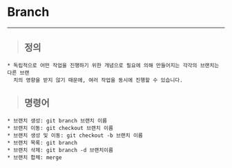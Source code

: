 # Branch
---
> ## 정의
    * 독립적으로 어떤 작업을 진행하기 위한 개념으로 필요에 의해 만들어지는 각각의 브랜치는 다른 브랜
      치의 영향을 받지 않기 때문에, 여러 작업을 동시에 진행할 수 있습니다.

> ## 명령어
    * 브랜치 생성: git branch 브랜치 이름
    * 브랜치 이동: git checkout 브랜치 이름
    * 브랜치 생성 및 이동: git checkout -b 브랜치 이름
    * 브랜치 목록: git branch
    * 브랜치 삭제: git branch -d 브랜치이름
    * 브랜치 합체: merge